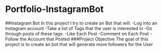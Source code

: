# Portfolio-InstagramBot

##Instagram Bot
In this project I try to create an Bot that will:
-Log into an Instagram account 
-Take a list of Tags that the user is interested in
-Go through posts of these tags:
  -Like Each Post
  -Comment on Each Post
  -Follow the Account that Posted 
###Project Objective
The goal of this project is to create an bot that
will generate more followers for the User
